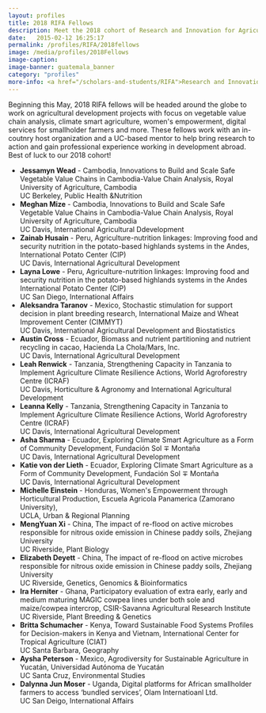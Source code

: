 ```yaml
---
layout: profiles
title: 2018 RIFA Fellows
description: Meet the 2018 cohort of Research and Innovation for Agriculture Fellows
date:   2015-02-12 16:25:17
permalink: /profiles/RIFA/2018fellows
image: /media/profiles/2018Fellows
image-caption:
image-banner: guatemala_banner
category: "profiles"
more-info: <a href="/scholars-and-students/RIFA">Research and Innovation Fellowship for Agriculture (RIFA)</a>
---
```

<p> Beginning this May, 2018 RIFA fellows will be headed around the globe to work on agricultural development projects with focus on vegetable value chain analysis, climate smart agriculture, women's empowerment, digital services for smallholder farmers and more. These fellows work with an in-coutnry host organization and a UC-based mentor to help bring research to action and gain professional experience working in development abroad. Best of luck to our 2018 cohort! <br>
<ul>
	<li><b>Jessamyn Wead</b> - Cambodia, Innovations to Build and Scale Safe Vegetable Value Chains in Cambodia-Value Chain Analysis, Royal University of Agriculture, Cambodia<br>
	 UC Berkeley, Public Health &amp;Nutrition</li>
	<li><b>Meghan Mize</b> - Cambodia, Innovations to Build and Scale Safe Vegetable Value Chains in Cambodia-Value Chain Analysis, Royal University of Agriculture, Cambodia<br>
	UC Davis, International Agricultural Ddevelopment</li>
	<li><b>Zainab Husain</b> - Peru, Agriculture-nutrition linkages: Improving food and security nutrition in the potato-based highlands systems in the Andes, International Potato Center (CIP)<br>
	UC Davis, International Agricultural Development</li>
	<li><b>Layna Lowe</b> - Peru, Agriculture-nutrition linkages: Improving food and security nutrition in the potato-based highlands systems in the Andes International Potato Center (CIP)<br>
	UC San Diego, International Affairs </li>
	<li><b>Aleksandra Taranov</b> - Mexico, Stochastic stimulation for support decision in plant breeding research, International Maize and Wheat Improvement Center (CIMMYT)<br>
	UC Davis, International Agricultural Development and Biostatistics</li>
	<li><b>Austin Cross</b> - Ecuador, Biomass and nutrient partitioning and nutrient recycling in cacao, Hacienda La Chola/Mars, Inc.<br>
	UC Davis, International Agricultural Development</li>
	<li><b>Leah Renwick</b> - Tanzania, Strengthening Capacity in Tanzania to Implement Agriculture Climate Resilience Actions, World Agroforestry Centre (ICRAF)<br>
	UC Davis, Horticulture &amp; Agronomy and International Agricultural Development</li>
	<li><b>Leanna Kelly</b> - Tanzania, Strengthening Capacity in Tanzania to Implement Agriculture Climate Resilience Actions, World Agroforestry Centre (ICRAF)<br>
	UC Davis, International Agricultural Development</li>
	<li><b>Asha Sharma</b> - Ecuador, Exploring Climate Smart Agriculture as a Form of Community Development, Fundación Sol &mp; Montaña<br>
	UC Davis, International Agricultural Development</li>
	<li><b>Katie von der Lieth</b> - Ecuador, Exploring Climate Smart Agriculture as a Form of Community Development, Fundación Sol &mp; Montaña<br>
	UC Davis, International Agricultural Development</li>
	<li><b>Michelle Einstein</b> - Honduras, Women's Empowerment through Horticultural Production, Escuela Agricola Panamerica (Zamorano University), <br>
	UCLA, Urban &amp; Regional Planning</li>
	<li><b>MengYuan Xi</b> - China, The impact of re-flood on active microbes responsible for nitrous oxide emission in Chinese paddy soils, Zhejiang University<br>
	UC Riverside, Plant Biology</li>
	<li><b>Elizabeth Deyett</b> -  China, The impact of re-flood on active microbes responsible for nitrous oxide emission in Chinese paddy soils, Zhejiang University<br>
	UC Riverside, Genetics, Genomics &amp; Bioinformatics</li>
	<li><b>Ira Herniter</b> - Ghana, Participatory evaluation of extra early, early and medium maturing MAGIC cowpea lines under both sole and maize/cowpea intercrop, CSIR-Savanna Agricultural Research Institute<br>
	UC Riverside, Plant Breeding &amp; Genetics</li>
	<li><b>Britta Schumacher</b> - Kenya, Toward Sustainable Food Systems Profiles for Decision-makers in Kenya and Vietnam, International Center for Tropical Agriculture (CIAT)<br>
	UC Santa Barbara, Geography</li>
	<li><b>Aysha Peterson</b> - Mexico, Agrodiversity for Sustainable Agriculture in Yucatán, Universidad Autónoma de Yucatán<br>
	UC Santa Cruz, Environmental Studies</li>
	<li><b>Dalynna Jun Moser</b> - Uganda, Digital platforms for African smallholder farmers to access ‘bundled services’, Olam Internatioanl Ltd.<br>
	UC San Deigo, International Affairs</li>





